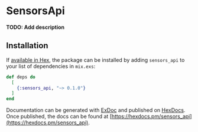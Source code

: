 # SensorsApi

**TODO: Add description**

## Installation

If [available in Hex](https://hex.pm/docs/publish), the package can be installed
by adding `sensors_api` to your list of dependencies in `mix.exs`:

```elixir
def deps do
  [
    {:sensors_api, "~> 0.1.0"}
  ]
end
```

Documentation can be generated with [ExDoc](https://github.com/elixir-lang/ex_doc)
and published on [HexDocs](https://hexdocs.pm). Once published, the docs can
be found at [https://hexdocs.pm/sensors_api](https://hexdocs.pm/sensors_api).

